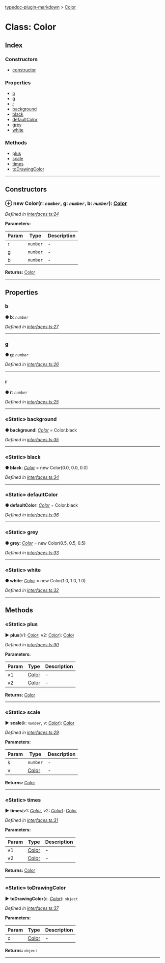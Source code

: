 [typedoc-plugin-markdown](../README.md) > [Color](../classes/color.md)



# Class: Color

## Index

### Constructors

* [constructor](color.md#markdown-header-constructor)


### Properties

* [b](color.md#markdown-header-b)
* [g](color.md#markdown-header-g)
* [r](color.md#markdown-header-r)
* [background](color.md#markdown-header-static-background)
* [black](color.md#markdown-header-static-black)
* [defaultColor](color.md#markdown-header-static-defaultcolor)
* [grey](color.md#markdown-header-static-grey)
* [white](color.md#markdown-header-static-white)


### Methods

* [plus](color.md#markdown-header-static-plus)
* [scale](color.md#markdown-header-static-scale)
* [times](color.md#markdown-header-static-times)
* [toDrawingColor](color.md#markdown-header-static-todrawingcolor)



---
## Constructors



### ⊕ **new Color**(r: *`number`*, g: *`number`*, b: *`number`*): [Color](color.md)


*Defined in [interfaces.ts:24](https://bitbucket.org/owner/repository_name/src/master/src/interfaces.ts?fileviewer&amp;#x3D;file-view-default#interfaces.ts-24)*



**Parameters:**

| Param | Type | Description |
| ------ | ------ | ------ |
| r | `number`   |  - |
| g | `number`   |  - |
| b | `number`   |  - |





**Returns:** [Color](color.md)

---


## Properties


###  b

**●  b**:  *`number`* 

*Defined in [interfaces.ts:27](https://bitbucket.org/owner/repository_name/src/master/src/interfaces.ts?fileviewer&amp;#x3D;file-view-default#interfaces.ts-27)*





___



###  g

**●  g**:  *`number`* 

*Defined in [interfaces.ts:26](https://bitbucket.org/owner/repository_name/src/master/src/interfaces.ts?fileviewer&amp;#x3D;file-view-default#interfaces.ts-26)*





___



###  r

**●  r**:  *`number`* 

*Defined in [interfaces.ts:25](https://bitbucket.org/owner/repository_name/src/master/src/interfaces.ts?fileviewer&amp;#x3D;file-view-default#interfaces.ts-25)*





___



### «Static» background

**●  background**:  *[Color](color.md)*  =  Color.black

*Defined in [interfaces.ts:35](https://bitbucket.org/owner/repository_name/src/master/src/interfaces.ts?fileviewer&amp;#x3D;file-view-default#interfaces.ts-35)*





___



### «Static» black

**●  black**:  *[Color](color.md)*  =  new Color(0.0, 0.0, 0.0)

*Defined in [interfaces.ts:34](https://bitbucket.org/owner/repository_name/src/master/src/interfaces.ts?fileviewer&amp;#x3D;file-view-default#interfaces.ts-34)*





___



### «Static» defaultColor

**●  defaultColor**:  *[Color](color.md)*  =  Color.black

*Defined in [interfaces.ts:36](https://bitbucket.org/owner/repository_name/src/master/src/interfaces.ts?fileviewer&amp;#x3D;file-view-default#interfaces.ts-36)*





___



### «Static» grey

**●  grey**:  *[Color](color.md)*  =  new Color(0.5, 0.5, 0.5)

*Defined in [interfaces.ts:33](https://bitbucket.org/owner/repository_name/src/master/src/interfaces.ts?fileviewer&amp;#x3D;file-view-default#interfaces.ts-33)*





___



### «Static» white

**●  white**:  *[Color](color.md)*  =  new Color(1.0, 1.0, 1.0)

*Defined in [interfaces.ts:32](https://bitbucket.org/owner/repository_name/src/master/src/interfaces.ts?fileviewer&amp;#x3D;file-view-default#interfaces.ts-32)*





___


## Methods


### «Static» plus

► **plus**(v1: *[Color](color.md)*, v2: *[Color](color.md)*): [Color](color.md)



*Defined in [interfaces.ts:30](https://bitbucket.org/owner/repository_name/src/master/src/interfaces.ts?fileviewer&amp;#x3D;file-view-default#interfaces.ts-30)*



**Parameters:**

| Param | Type | Description |
| ------ | ------ | ------ |
| v1 | [Color](color.md)   |  - |
| v2 | [Color](color.md)   |  - |





**Returns:** [Color](color.md)





___



### «Static» scale

► **scale**(k: *`number`*, v: *[Color](color.md)*): [Color](color.md)



*Defined in [interfaces.ts:29](https://bitbucket.org/owner/repository_name/src/master/src/interfaces.ts?fileviewer&amp;#x3D;file-view-default#interfaces.ts-29)*



**Parameters:**

| Param | Type | Description |
| ------ | ------ | ------ |
| k | `number`   |  - |
| v | [Color](color.md)   |  - |





**Returns:** [Color](color.md)





___



### «Static» times

► **times**(v1: *[Color](color.md)*, v2: *[Color](color.md)*): [Color](color.md)



*Defined in [interfaces.ts:31](https://bitbucket.org/owner/repository_name/src/master/src/interfaces.ts?fileviewer&amp;#x3D;file-view-default#interfaces.ts-31)*



**Parameters:**

| Param | Type | Description |
| ------ | ------ | ------ |
| v1 | [Color](color.md)   |  - |
| v2 | [Color](color.md)   |  - |





**Returns:** [Color](color.md)





___



### «Static» toDrawingColor

► **toDrawingColor**(c: *[Color](color.md)*): `object`



*Defined in [interfaces.ts:37](https://bitbucket.org/owner/repository_name/src/master/src/interfaces.ts?fileviewer&amp;#x3D;file-view-default#interfaces.ts-37)*



**Parameters:**

| Param | Type | Description |
| ------ | ------ | ------ |
| c | [Color](color.md)   |  - |





**Returns:** `object`





___


